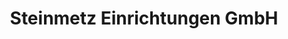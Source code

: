 ---
title: "Steinmetz Einrichtungen GmbH"
url: /schweinfurt/steinmetz-einrichtungen-gmbh/
shop: Raumausstattung
---